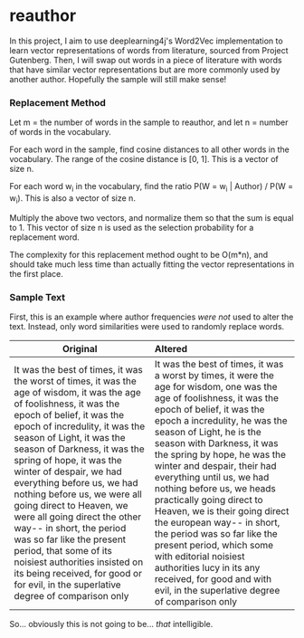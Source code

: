 # reauthor

In this project, I aim to use deeplearning4j's Word2Vec implementation to learn vector representations of words from literature, sourced from Project Gutenberg. Then, I will swap out words in a piece of literature with words that have similar vector representations but are more commonly used by another author. Hopefully the sample will still make sense!

### Replacement Method

Let m = the number of words in the sample to reauthor, and let n = number of words in the vocabulary.

For each word in the sample, find cosine distances to all other words in the vocabulary. The range of the cosine distance is \[0, 1\]. This is a vector of size n.

For each word w<sub>i</sub> in the vocabulary, find the ratio P(W = w<sub>i</sub> | Author) / P(W = w<sub>i</sub>). This is also a vector of size n. 

Multiply the above two vectors, and normalize them so that the sum is equal to 1. This vector of size n is used as the selection probability for a replacement word.

The complexity for this replacement method ought to be O(m*n), and should take much less time than actually fitting the vector representations in the first place.

### Sample Text
First, this is an example where author frequencies *were not* used to alter the text. Instead, only word similarities were used to randomly replace words.

| Original | Altered |
|----------|:--------|
|It was the best of times, it was the worst of times, it was the age of wisdom, it was the age of foolishness, it was the epoch of belief, it was the epoch of incredulity, it was the season of Light, it was the season of Darkness, it was the spring of hope, it was the winter of despair, we had everything before us, we had nothing before us, we were all going direct to Heaven, we were all going direct the other way-- in short, the period was so far like the present period, that some of its noisiest authorities insisted on its being received, for good or for evil, in the superlative degree of comparison only | It was the best of times, it was a worst by times, it were the age for wisdom, one was the age of foolishness, it was the epoch of belief, it was the epoch a incredulity, he was the season of Light, he is the season with Darkness, it was the spring by hope, he was the winter and despair, their had everything until us, we had nothing before us, we heads practically going direct to Heaven, we is their going direct the european way-- in short, the period was so far like the present period, which some with editorial noisiest authorities lucy in its any received, for good and with evil, in the superlative degree of comparison only |

So... obviously this is not going to be... *that* intelligible.
 
